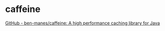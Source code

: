# caffeine

[GitHub - ben-manes/caffeine: A high performance caching library for Java](https://github.com/ben-manes/caffeine)